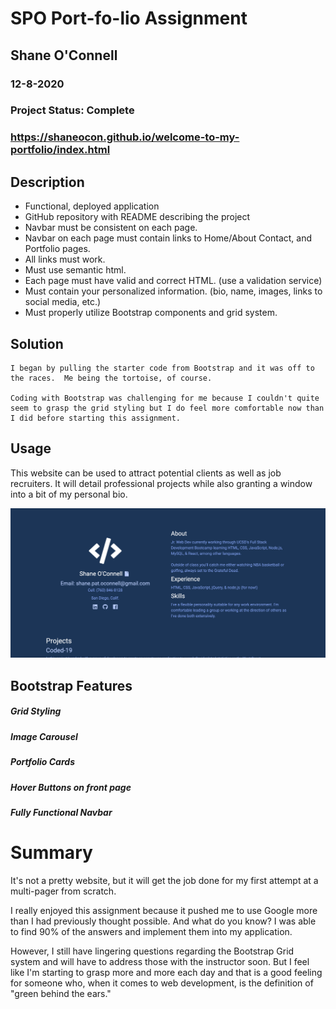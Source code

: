 # SPO Port-fo-lio Assignment
## Shane O'Connell
### 12-8-2020
### Project Status: Complete
### https://shaneocon.github.io/welcome-to-my-portfolio/index.html
## Description
 
- Functional, deployed application
- GitHub repository with README describing the project
- Navbar must be consistent on each page.
- Navbar on each page must contain links to Home/About Contact, and Portfolio pages.
- All links must work.
- Must use semantic html.
- Each page must have valid and correct HTML. (use a validation service)
- Must contain your personalized information. (bio, name, images, links to social media, etc.)
- Must properly utilize Bootstrap components and grid system.


## Solution
    I began by pulling the starter code from Bootstrap and it was off to the races.  Me being the tortoise, of course.  
    
    Coding with Bootstrap was challenging for me because I couldn't quite seem to grasp the grid styling but I do feel more comfortable now than I did before starting this assignment.   

## Usage 

This website can be used to attract potential clients as well as job recruiters.  It will detail professional projects while also granting a window into a bit of my personal bio.  


![Website Screenshot](images/website-screenshot1.png)




## Bootstrap Features
##### Grid Styling
##### Image Carousel
##### Portfolio Cards
##### Hover Buttons on front page
##### Fully Functional Navbar


# Summary

It's not a pretty website, but it will get the job done for my first attempt at a multi-pager from scratch.  

I really enjoyed this assignment because it pushed me to use Google more than I had previously thought possible. And what do you know? I was able to find 90% of the answers and implement them into my application.  

However, I still have lingering questions regarding the Bootstrap Grid system and will have to address those with the instructor soon.  But I feel like I'm starting to grasp more and more each day and that is a good feeling for someone who, when it comes to web development, is the definition of "green behind the ears."






